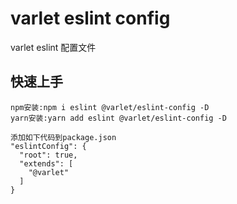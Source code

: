 # varlet eslint config
varlet eslint 配置文件
## 快速上手
```
npm安装:npm i eslint @varlet/eslint-config -D
yarn安装:yarn add eslint @varlet/eslint-config -D
```

```
添加如下代码到package.json
"eslintConfig": {
  "root": true,
  "extends": [
    "@varlet"
  ]
}
```


